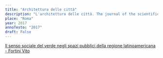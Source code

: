 ```yaml
---
title: "Architettura delle città"
description: "L'architettura delle città. The journal of the scientific society Ludovico Quaroni n.10/2017"
place: "Roma"
year: 2017
annoTesto: "2017"
draft: False
---
```

<a href="/ricerca/quaroni/143-275-1-PB.pdf" target="_blank">
Il senso sociale del verde negli spazi pubblici della regione latinoamericana - Fortini Vito
</a>
